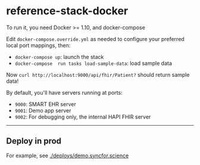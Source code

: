 # reference-stack-docker

To run it, you need Docker >= 1.10, and docker-compose

Edit `docker-compose.override.yml` as needed to configure your preferred local port mappings, then:

 * `docker-compose up`: launch the stack
 * `docker-compose  run tasks load-sample-data`: load sample data

Now `curl http://localhost:9000/api/fhir/Patient?` should return sample data!

By default, you'll have servers running at ports:

 * `9000`: SMART EHR server
 * `9001`: Demo app server
 * `9002`: For debugging only, the internal HAPI FHIR server

---

## Deploy in prod

For example, see [./deploys/demo.syncfor.science](./deploys/demo.syncfor.science)
